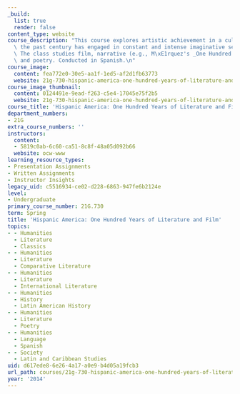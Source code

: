 ```yaml
---
_build:
  list: true
  render: false
content_type: website
course_description: "This course explores artistic achievement in a culture that over\
  \ the past century has engaged in constant and intense imaginative self-renewal.\
  \ The class studies film, narrative (e.g., M\xE1rquez's _One Hundred Years of Solitude_),\
  \ and poetry. Conducted in Spanish.\n"
course_image:
  content: fea772e0-30e5-aa1f-1ed5-af2d1fb63773
  website: 21g-730-hispanic-america-one-hundred-years-of-literature-and-film-spring-2014
course_image_thumbnail:
  content: 0124491e-9ead-f263-c5e4-17045e75f2b5
  website: 21g-730-hispanic-america-one-hundred-years-of-literature-and-film-spring-2014
course_title: 'Hispanic America: One Hundred Years of Literature and Film'
department_numbers:
- 21G
extra_course_numbers: ''
instructors:
  content:
  - 5819c0ab-6c60-ca51-8c8f-48a05d092b66
  website: ocw-www
learning_resource_types:
- Presentation Assignments
- Written Assignments
- Instructor Insights
legacy_uid: c5516934-ce02-d228-6863-947fe6b2124e
level:
- Undergraduate
primary_course_number: 21G.730
term: Spring
title: 'Hispanic America: One Hundred Years of Literature and Film'
topics:
- - Humanities
  - Literature
  - Classics
- - Humanities
  - Literature
  - Comparative Literature
- - Humanities
  - Literature
  - International Literature
- - Humanities
  - History
  - Latin American History
- - Humanities
  - Literature
  - Poetry
- - Humanities
  - Language
  - Spanish
- - Society
  - Latin and Caribbean Studies
uid: d617ede8-6e26-4a17-a0e9-b4d05a19fcb3
url_path: courses/21g-730-hispanic-america-one-hundred-years-of-literature-and-film-spring-2014
year: '2014'
---
```

